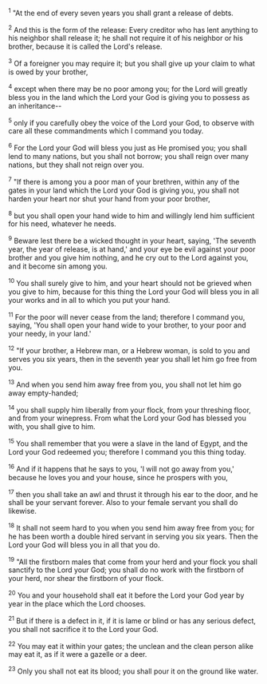 <sup>1</sup> 
"At the end of every seven years you shall grant a release of debts. 

<sup>2</sup> 
And this is the form of the release: Every creditor who has lent anything to his neighbor shall release it; he shall not require it of his neighbor or his brother, because it is called the Lord's release. 

<sup>3</sup> 
Of a foreigner you may require it; but you shall give up your claim to what is owed by your brother, 

<sup>4</sup> 
except when there may be no poor among you; for the Lord will greatly bless you in the land which the Lord your God is giving you to possess as an inheritance-- 

<sup>5</sup> 
only if you carefully obey the voice of the Lord your God, to observe with care all these commandments which I command you today. 

<sup>6</sup> 
For the Lord your God will bless you just as He promised you; you shall lend to many nations, but you shall not borrow; you shall reign over many nations, but they shall not reign over you.

<sup>7</sup> 
"If there is among you a poor man of your brethren, within any of the gates in your land which the Lord your God is giving you, you shall not harden your heart nor shut your hand from your poor brother, 

<sup>8</sup> 
but you shall open your hand wide to him and willingly lend him sufficient for his need, whatever he needs. 

<sup>9</sup> 
Beware lest there be a wicked thought in your heart, saying, 'The seventh year, the year of release, is at hand,' and your eye be evil against your poor brother and you give him nothing, and he cry out to the Lord against you, and it become sin among you. 

<sup>10</sup> 
You shall surely give to him, and your heart should not be grieved when you give to him, because for this thing the Lord your God will bless you in all your works and in all to which you put your hand. 

<sup>11</sup> 
For the poor will never cease from the land; therefore I command you, saying, 'You shall open your hand wide to your brother, to your poor and your needy, in your land.' 

<sup>12</sup> 
"If your brother, a Hebrew man, or a Hebrew woman, is sold to you and serves you six years, then in the seventh year you shall let him go free from you. 

<sup>13</sup> 
And when you send him away free from you, you shall not let him go away empty-handed; 

<sup>14</sup> 
you shall supply him liberally from your flock, from your threshing floor, and from your winepress. From what the Lord your God has blessed you with, you shall give to him. 

<sup>15</sup> 
You shall remember that you were a slave in the land of Egypt, and the Lord your God redeemed you; therefore I command you this thing today. 

<sup>16</sup> 
And if it happens that he says to you, 'I will not go away from you,' because he loves you and your house, since he prospers with you, 

<sup>17</sup> 
then you shall take an awl and thrust it through his ear to the door, and he shall be your servant forever. Also to your female servant you shall do likewise. 

<sup>18</sup> 
It shall not seem hard to you when you send him away free from you; for he has been worth a double hired servant in serving you six years. Then the Lord your God will bless you in all that you do.

<sup>19</sup> 
"All the firstborn males that come from your herd and your flock you shall sanctify to the Lord your God; you shall do no work with the firstborn of your herd, nor shear the firstborn of your flock. 

<sup>20</sup> 
You and your household shall eat it before the Lord your God year by year in the place which the Lord chooses. 

<sup>21</sup> 
But if there is a defect in it, if it is lame or blind or has any serious defect, you shall not sacrifice it to the Lord your God. 

<sup>22</sup> 
You may eat it within your gates; the unclean and the clean person alike may eat it, as if it were a gazelle or a deer. 

<sup>23</sup> 
Only you shall not eat its blood; you shall pour it on the ground like water.
